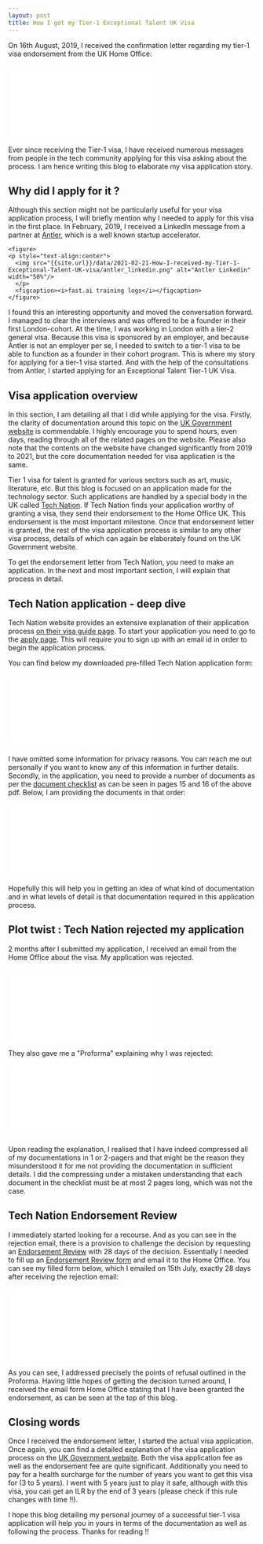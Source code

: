 ```yaml
---
layout: post
title: How I got my Tier-1 Exceptional Talent UK Visa
---
```


On 16th August, 2019, I received the confirmation letter regarding my tier-1 visa endorsement from the UK Home Office:

<object data="{{ site.baseurl }}/data/2021-02-21-How-I-received-my-Tier-1-Exceptional-Talent-UK-visa/HomeOfficeLetter.pdf" width="750px" height="750px">
    <embed src="{{ site.baseurl }}/data/2021-02-21-How-I-received-my-Tier-1-Exceptional-Talent-UK-visa/HomeOfficeLetter.pdf">
    </embed>
</object>

Ever since receiving the Tier-1 visa, I have received numerous messages from people in the tech community applying for this visa asking 
about the process. I am hence writing this blog to elaborate my visa application story.


##  Why did I apply for it ?

Although this section might not be particularly useful for your visa application process, I will briefly mention why I needed to apply for this
visa in the first place. In February, 2019, I received a LinkedIn message from a partner at [Antler](https://www.antler.co/), which is a well known startup accelerator.

    <figure>
    <p style="text-align:center">
      <img src="{{site.url}}/data/2021-02-21-How-I-received-my-Tier-1-Exceptional-Talent-UK-visa/antler_linkedin.png" alt="Antler Linkedin" width="50%"/>
      </p>
      <figcaption><i>fast.ai training logs</i></figcaption>
    </figure>
    
I found this an interesting opportunity and moved the conversation forward. I managed to clear the interviews and was offered to be a founder in their first London-cohort.
At the time, I was working in London with a tier-2 general visa. Because this visa is sponsored by an employer, and because Antler is not an employer per se, I needed to 
switch to a tier-1 visa to be able to function as a founder in their cohort program. This is where my story for applying for a tier-1 visa started. And with the help of
the consultations from Antler, I started applying for an Exceptional Talent Tier-1 UK Visa.
 
## Visa application overview

In this section, I am detailing all that I did while applying for the visa. Firstly, the clarity of documentation around this topic on the [UK Government website](https://www.gov.uk/global-talent) is commendable. 
I highly encourage you to spend hours, even days, reading through all of the related pages on the website. Please also note that the contents on the website 
have changed significantly from 2019 to 2021, but the core documentation needed for visa application is the same.

Tier 1 visa for talent is granted for various sectors such as art, music, literature, etc. But this blog is focused on an application made for the technology sector. Such applications are
handled by a special body in the UK called [Tech Nation](https://technation.io/). If Tech Nation finds your application worthy of granting a visa, they send their endorsement to the Home Office UK.
This endorsement is the most important milestone. Once that endorsement letter is granted, the rest of the visa application process is similar to any other visa process, details of which can again be
elaborately found on the UK Government website. 

To get the endorsement letter from Tech Nation, you need to make an application. 
In the next and most important section, I will explain that process in detail.

## Tech Nation application - deep dive

Tech Nation website provides an extensive explanation of their application process [on their visa guide page](https://technation.io/visa-tech-nation-visa-guide).
To start your application you need to go to the [apply page](https://technation.io/visa/apply). This will require you to sign up with an email id in order to begin
the application process. 

You can find below my downloaded pre-filled Tech Nation application form:

<object data="{{ site.baseurl }}/data/2021-02-21-How-I-received-my-Tier-1-Exceptional-Talent-UK-visa/TechNationApplicationForm.pdf" width="750px" height="750px">
    <embed src="{{ site.baseurl }}/data/2021-02-21-How-I-received-my-Tier-1-Exceptional-Talent-UK-visa/TechNationApplicationForm.pdf">
    </embed>
</object>

I have omitted some information for privacy reasons. You can reach me out personally if you want to know any of this information in further details.
Secondly, in the application, you need to provide a number of documents as per the [document checklist](https://technation.io/visa-tech-nation-visa-guide/#documents--evidence)
as can be seen in pages 15 and 16 of the above pdf. Below, I am providing the documents in that order:

<object data="{{ site.baseurl }}/data/2021-02-21-How-I-received-my-Tier-1-Exceptional-Talent-UK-visa/DocumentsChecklist.pdf" width="750px" height="750px">
    <embed src="{{ site.baseurl }}/data/2021-02-21-How-I-received-my-Tier-1-Exceptional-Talent-UK-visa/DocumentsChecklist.pdf">
    </embed>
</object>

Hopefully this will help you in getting an idea of what kind of documentation and in what levels of detail is that documentation required in this application process.


## Plot twist : Tech Nation rejected my application

2 months after I submitted my application, I received an email from the Home Office about the visa. My application was rejected.

<object data="{{ site.baseurl }}/data/2021-02-21-How-I-received-my-Tier-1-Exceptional-Talent-UK-visa/RejectionMail.pdf" width="750px" height="750px">
    <embed src="{{ site.baseurl }}/data/2021-02-21-How-I-received-my-Tier-1-Exceptional-Talent-UK-visa/RejectionMail.pdf">
    </embed>
</object>

They also gave me a "Proforma" explaining why I was rejected:

<object data="{{ site.baseurl }}/data/2021-02-21-How-I-received-my-Tier-1-Exceptional-Talent-UK-visa/RejectionProforma.pdf" width="750px" height="750px">
    <embed src="{{ site.baseurl }}/data/2021-02-21-How-I-received-my-Tier-1-Exceptional-Talent-UK-visa/RejectionProforma.pdf">
    </embed>
</object>

Upon reading the explanation, I realised that I have indeed compressed all of my documentations in 1 or 2-pagers and that might be the
reason they misunderstood it for me not providing the documentation in sufficient details. I did the compressing under a mistaken 
understanding that each document in the checklist must be at most 2 pages long, which was not the case. 

## Tech Nation Endorsement Review

I immediately started looking for a recourse. And as you can see in the rejection email, there is a provision to challenge the decision 
by requesting an [Endorsement Review](https://www.gov.uk/government/publications/endorsement-review-for-global-talent) with 28 days of the decision. Essentially I needed to
fill up an [Endorsement Review form](https://www.gov.uk/government/publications/global-talent-and-tier-1-exceptional-talent-endorsement-review-form) and email it to the Home Office. 
You can see my filled form below, which I emailed on 15th July, exactly 28 days after receiving the rejection email:

<object data="{{ site.baseurl }}/data/2021-02-21-How-I-received-my-Tier-1-Exceptional-Talent-UK-visa/EndorsementReview.pdf" width="750px" height="750px">
    <embed src="{{ site.baseurl }}/data/2021-02-21-How-I-received-my-Tier-1-Exceptional-Talent-UK-visa/EndorsementReview.pdf">
    </embed>
</object>

As you can see, I addressed precisely the points of refusal outlined in the Proforma. Having little hopes of getting the decision turned around, I received the email
form Home Office stating that I have been granted the endorsement, as can be seen at the top of this blog.


## Closing words

Once I received the endorsement letter, I started the actual visa application. Once again, you can find a detailed explanation of the visa
application process on the [UK Government website](https://www.gov.uk/global-talent). Both the visa application fee as well as the endorsement fee are 
quite significant. Additionally you need to pay for a health surcharge for the number of years you want to get this visa for (3 to 5 years). I went with 5 years just 
to play it safe, although with this visa, you can get an ILR by the end of 3 years (please check if this rule changes with time !!). 

I hope this blog detailing my personal journey of a successful tier-1 visa application will help you in yours in terms of the documentation as well as following the process. Thanks for reading !!